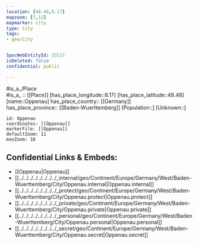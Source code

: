 ```yaml
---
location: [48.48,8.17] 
mapzoom: [7,12] 
mapmarker: city 
type: City
tags:
- geo/City


SpocWebEntityId: 33117
isDeleted: false
confidential: public

---
```

#is_a_/Place  
#is_a_ :: [[Place]] 
[has_place_longitude::8.17] 
[has_place_latitude::48.48] 
[name::Oppenau] 
has_place_country:: [[Germany]]  
has_place_province:: [[Baden-Wuerttemberg]] 
[Population::] 
[Unknown::] 


```leaflet
id: Oppenau
coordinates: [[Oppenau]] 
markerFile: [[Oppenau]] 
defaultZoom: 11 
maxZoom: 18
```


## Confidential Links & Embeds: 
- [[Oppenau|Oppenau]]  
- [[../../../../../../../../_internal/geo/Continent/Europe/Germany/West/Baden-Wuerttemberg/City/Oppenau.internal|Oppenau.internal]] 
- [[../../../../../../../../_protect/geo/Continent/Europe/Germany/West/Baden-Wuerttemberg/City/Oppenau.protect|Oppenau.protect]] 
- [[../../../../../../../../_private/geo/Continent/Europe/Germany/West/Baden-Wuerttemberg/City/Oppenau.private|Oppenau.private]] 
- [[../../../../../../../../_personal/geo/Continent/Europe/Germany/West/Baden-Wuerttemberg/City/Oppenau.personal|Oppenau.personal]] 
- [[../../../../../../../../_secret/geo/Continent/Europe/Germany/West/Baden-Wuerttemberg/City/Oppenau.secret|Oppenau.secret]] 
